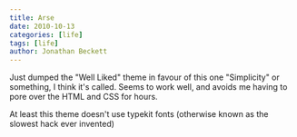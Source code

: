 ```yaml
---
title: Arse
date: 2010-10-13
categories: [life]
tags: [life]
author: Jonathan Beckett
---
```


Just dumped the "Well Liked" theme in favour of this one "Simplicity" or something, I think it's called. Seems to work well, and avoids me having to pore over the HTML and CSS for hours.

At least this theme doesn't use typekit fonts (otherwise known as the slowest hack ever invented)